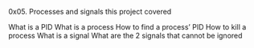 0x05. Processes and signals
this project covered

What is a PID
What is a process
How to find a process’ PID
How to kill a process
What is a signal
What are the 2 signals that cannot be ignored
